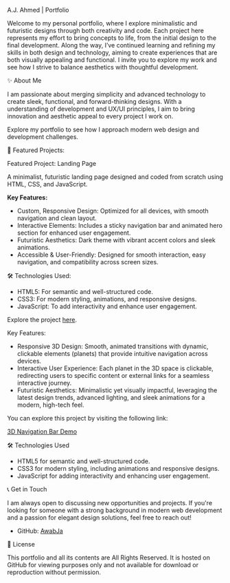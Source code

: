 A.J. Ahmed | Portfolio

Welcome to my personal portfolio, where I explore minimalistic and futuristic designs through both creativity and code. Each project here represents my effort to bring concepts to life, from the initial design to the final development. Along the way, I’ve continued learning and refining my skills in both design and technology, aiming to create experiences that are both visually appealing and functional. I invite you to explore my work and see how I strive to balance aesthetics with thoughtful development.

✨ About Me

I am passionate about merging simplicity and advanced technology to create sleek, functional, and forward-thinking designs. With a understanding of development and UX/UI principles, I aim to bring innovation and aesthetic appeal to every project I work on.

Explore my portfolio to see how I approach modern web design and development challenges.

📁 Featured Projects: 

Featured Project: Landing Page

A minimalist, futuristic landing page designed and coded from scratch using HTML, CSS, and JavaScript.

**Key Features:**

- Custom, Responsive Design: Optimized for all devices, with smooth navigation and clean layout.
- Interactive Elements: Includes a sticky navigation bar and animated hero section for enhanced user engagement.
- Futuristic Aesthetics: Dark theme with vibrant accent colors and sleek animations.
- Accessible & User-Friendly: Designed for smooth interaction, easy navigation, and compatibility across screen sizes.

🛠️ Technologies Used:

- HTML5: For semantic and well-structured code.
- CSS3: For modern styling, animations, and responsive designs.
- JavaScript: To add interactivity and enhance user engagement.

Explore the project [here](https://awabja.github.io/).

Key Features:

- Responsive 3D Design: Smooth, animated transitions with dynamic, clickable elements (planets) that provide intuitive navigation across devices.
- Interactive User Experience: Each planet in the 3D space is clickable, redirecting users to specific content or external links for a seamless interactive journey.
- Futuristic Aesthetics: Minimalistic yet visually impactful, leveraging the latest design trends, advanced lighting, and sleek animations for a modern, high-tech feel.

You can explore this project by visiting the following link:

[3D Navigation Bar Demo](https://awabja.github.io/3D%20Navigation%20Bar/index.html)

🛠️ Technologies Used

- HTML5 for semantic and well-structured code.
- CSS3 for modern styling, including animations and responsive designs.
- JavaScript for adding interactivity and enhancing user engagement.

📞 Get in Touch

I am always open to discussing new opportunities and projects. If you're looking for someone with a strong background in modern web development and a passion for elegant design solutions, feel free to reach out!

- GitHub: [AwabJa](https://github.com/AwabJa)

📜 License

This portfolio and all its contents are All Rights Reserved. It is hosted on GitHub for viewing purposes only and not available for download or reproduction without permission.
